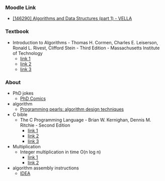 ### Moodle Link

- [[146290] Algorithms and Data Structures (part 1) - VELLA](https://didatticaonline.unitn.it/dol/course/view.php?id=39264)

### Textbook

- Introduction to Algorithms - Thomas H. Cormen, Charles E. Leiserson, Ronald L. Rivest, Clifford Stein - Third Edition - Massachusetts Institute of Technology
  - [link 1](https://archive.org/details/introduction-to-algorithms-third-edition-2009)
  - [link 2](https://github.com/aliaamohamedali/Algorithms/blob/master/introduction-to-algorithms-3rd-edition.pdf)
  - [link 3](https://docs.google.com/file/d/0Bzvk2zJDZ4FPVUN3SF9XeHdxbU0/edit?resourcekey=0--t9UyRgxg2vEUI1M2pqqWw)

### About

- PhD jokes
  - [PhD Comics](https://phdcomics.com)
- algorithm
  - [Programming pearls: algorithm design techniques](https://dl.acm.org/doi/10.1145/358234.381162)
- C bible
  - The C Programming Language - Brian W. Kernighan, Dennis M. Ritchie - Second Edition
    -  [link 1](https://archive.org/details/the-ansi-c-programming-language-by-brian-w.-kernighan-dennis-m.-ritchie.org/page/8/mode/2up)
    -  [link 2](https://venkivasamsetti.github.io/ebookworm.github.io/Books/cse/C%20Programming%20Language%20(2nd%20Edition).pdf)
    -  [link 3](https://drive.google.com/file/d/0B-Tcuov0a1CiQ0lnRUJTZkhSY3M/view?resourcekey=0-EYhV8oJK7ZowKtGMAXWnsQ)
- Multiplication
  - Integer multiplication in time O(n log n)
    - [link 1](https://hal.science/hal-02070778/document)
    - [link 2](https://www.youtube.com/watch?v=FKGRc867j10)
- algorithm assembly instructions
  - [IDEA](https://idea-instructions.com)